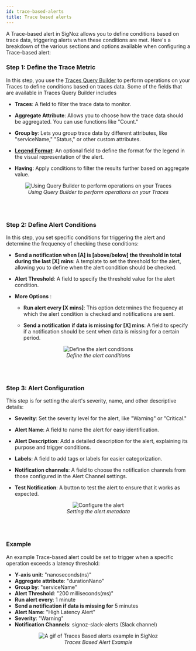 ```yaml
---
id: trace-based-alerts
title: Trace based alerts 
---
```


A Trace-based alert in SigNoz allows you to define conditions based on trace data, triggering alerts when these conditions are met. Here's a breakdown of the various sections and options available when configuring a Trace-based alert:

### Step 1: Define the Trace Metric

In this step, you use the [Traces Query Builder](https://signoz.io/docs/userguide/query-builder/#logs-and-traces-query-builder)
to perform operations on your Traces to define conditions based on traces data. Some of the fields that are available in Traces Query Builder includes

- **Traces**: A field to filter the trace data to monitor. 

- **Aggregate Attribute**: Allows you to choose how the trace data should be aggregated. You can use functions like "Count."

- **Group by**: Lets you group trace data by different attributes, like "serviceName," "Status," or other custom attributes.

- **[Legend Format](https://signoz.io/docs/userguide/query-builder/#legend-format)**: An optional field to define the format for the legend in the visual representation of the alert.

- **Having**: Apply conditions to filter the results further based on aggregate value.

<figure data-zoomable align='center'>
    <img src="/img/docs/alerts/alerts-trace-based-1.webp" alt="Using Query Builder to perform operations on your Traces"/>
    <figcaption><i>Using Query Builder to perform operations on your Traces</i></figcaption>
</figure>
<br></br>

### Step 2: Define Alert Conditions
In this step, you set specific conditions for triggering the alert and determine the frequency of checking these conditions:

- **Send a notification when [A] is [above/below] the threshold in total during the last [X] mins**: A template to set the threshold for the alert, allowing you to define when the alert condition should be checked.

- **Alert Threshold**: A field to specify the threshold value for the alert condition.

- **More Options** :

    - **Run alert every [X mins]**: This option determines the frequency at which the alert condition is checked and notifications are sent.

    - **Send a notification if data is missing for [X] mins**: A field to specify if a notification should be sent when data is missing for a certain period.

<figure data-zoomable align='center'>
    <img src="/img/docs/alerts/alerts-trace-based-2.webp" alt="Define the alert conditions"/>
    <figcaption><i>Define the alert conditions </i></figcaption>
</figure>
<br></br>

### Step 3: Alert Configuration
This step is for setting the alert's severity, name, and other descriptive details:

- **Severity**: Set the severity level for the alert, like "Warning" or "Critical."

- **Alert Name**: A field to name the alert for easy identification.

- **Alert Description**: Add a detailed description for the alert, explaining its purpose and trigger conditions.

- **Labels**: A field to add tags or labels for easier categorization.

- **Notification channels**: A field to choose the notification channels from those configured in the Alert Channel settings.

- **Test Notification**: A button to test the alert to ensure that it works as expected.

<figure data-zoomable align='center'>
    <img src="/img/docs/alerts/alerts-trace-based-3.webp" alt="Configure the alert"/>
    <figcaption><i>Setting the alert metadata </i></figcaption>
</figure>
<br></br>

### Example
An example Trace-based alert could be set to trigger when a specific operation exceeds a latency threshold:
- **Y-axis unit**: "nanoseconds(ns)"
- **Aggregate attribute**: "durationNano"
- **Group by**: "serviceName"
- **Alert Threshold**: "200 milliseconds(ms)"
- **Run alert every**: 1 minute
- **Send a notification if data is missing for** 5 minutes
- **Alert Name**: "High Latency Alert"
- **Severity**: "Warning"
- **Notification Channels**: signoz-slack-alerts (Slack channel)

<figure data-zoomable align='center'>
    <img src="/img/docs/product-features/alerts/alerts-traces-based.gif" alt="A gif of Traces Based alerts example in SigNoz"/>
    <figcaption><i>Traces Based Alert Example </i></figcaption>
</figure>
<br></br>
